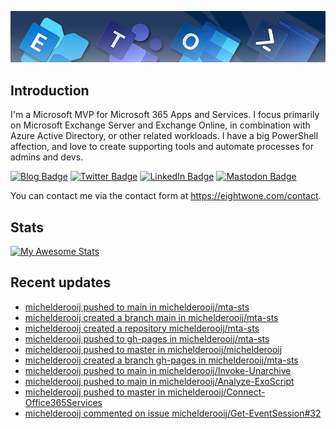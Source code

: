![Banner](assets/Metro_v6_Banner_GitHub.jpg)

## Introduction
I'm a Microsoft MVP for Microsoft 365 Apps and Services. I focus primarily on Microsoft Exchange Server and Exchange Online, 
in combination with Azure Active Directory, or other related workloads. I have a big PowerShell affection, and love to create 
supporting tools and automate processes for admins and devs.

<a href="https://eightwone.com"><img src="https://img.shields.io/badge/-Blog-blue?style=for-the-badge&logo=wordpress&logoColor=white" alt="Blog Badge"/></a>
<a href="https://twitter.com/mderooij"><img src="https://img.shields.io/badge/Twitter-blue?style=for-the-badge&logo=twitter&logoColor=white" alt="Twitter Badge"/></a>
<a href="https://nl.linkedin.com/in/michelderooij"><img src="https://img.shields.io/badge/LinkedIn-blue?style=for-the-badge&logo=linkedin&logoColor=white" alt="LinkedIn Badge"/></a>
<a rel="me" href="https://mastodon.cloud/@mderooij"><img src="https://img.shields.io/badge/-Mastodon-blueviolet?style=for-the-badge&logo=mastodon&logoColor=white" alt="Mastodon Badge"/></a>

You can contact me via the contact form at https://eightwone.com/contact.

## Stats
[![My Awesome Stats](https://awesome-github-stats.azurewebsites.net/user-stats/michelderooij?cardType=level&theme=github-dark&preferLogin=false)](https://git.io/awesome-stats-card)

## Recent updates
<!-- LATESTACTIVITY:START -->
- [michelderooij pushed to main in michelderooij/mta-sts](https://github.com/michelderooij/mta-sts/compare/d1c3a5a1cd...99acce12af)
- [michelderooij created a branch main in michelderooij/mta-sts](https://github.com/michelderooij/mta-sts/compare/main)
- [michelderooij created a repository michelderooij/mta-sts](https://github.com/michelderooij/mta-sts//)
- [michelderooij pushed to gh-pages in michelderooij/mta-sts](https://github.com/michelderooij/mta-sts/compare/b20b5b940a...e890b49cc7)
- [michelderooij pushed to master in michelderooij/michelderooij](https://github.com/michelderooij/michelderooij/compare/e78de0e173...6580f0e6dd)
- [michelderooij created a branch gh-pages in michelderooij/mta-sts](https://github.com/michelderooij/mta-sts/compare/gh-pages)
- [michelderooij pushed to main in michelderooij/Invoke-Unarchive](https://github.com/michelderooij/Invoke-Unarchive/compare/e88cc56fd8...3186afb4bc)
- [michelderooij pushed to main in michelderooij/Analyze-ExoScript](https://github.com/michelderooij/Analyze-ExoScript/compare/cdb19280f1...9efa0f7258)
- [michelderooij pushed to master in michelderooij/Connect-Office365Services](https://github.com/michelderooij/Connect-Office365Services/compare/c992110d24...4508f09e23)
- [michelderooij commented on issue michelderooij/Get-EventSession#32](https://github.com/michelderooij/Get-EventSession/issues/32#issuecomment-1708862431)
<!-- LATESTACTIVITY:END -->
